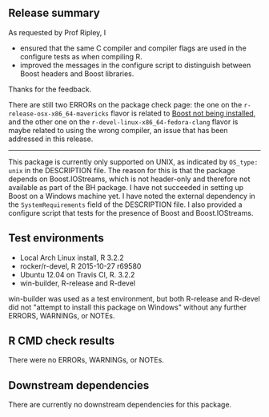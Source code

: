## Release summary

As requested by Prof Ripley, I
* ensured that the same C compiler and compiler flags are used in the configure
  tests as when compiling R.
* improved the messages in the configure script to distinguish between Boost
  headers and Boost libraries.

Thanks for the feedback.

There are still two ERRORs on the package check page: the one on the
`r-release-osx-x86_64-mavericks` flavor is related to [Boost not being
installed](https://www.r-project.org/nosvn/R.check/r-release-osx-x86_64-mavericks/BEDMatrix-00install.html),
and the other one on the `r-devel-linux-x86_64-fedora-clang` flavor is maybe
related to using the wrong compiler, an issue that has been addressed in this
release.

---

This package is currently only supported on UNIX, as indicated by `OS_type:
unix` in the DESCRIPTION file.  The reason for this is that the package depends
on Boost.IOStreams, which is not header-only and therefore not available as
part of the BH package. I have not succeeded in setting up Boost on a Windows
machine yet. I have noted the external dependency in the `SystemRequirements`
field of the DESCRIPTION file. I also provided a configure script that tests
for the presence of Boost and Boost.IOStreams.

## Test environments

* Local Arch Linux install, R 3.2.2
* rocker/r-devel, R 2015-10-27 r69580
* Ubuntu 12.04 on Travis CI, R. 3.2.2
* win-builder, R-release and R-devel

win-builder was used as a test environment, but both R-release and R-devel did
not "attempt to install this package on Windows" without any further ERRORS,
WARNINGs, or NOTEs.

## R CMD check results

There were no ERRORs, WARNINGs, or NOTEs.

## Downstream dependencies

There are currently no downstream dependencies for this package.
